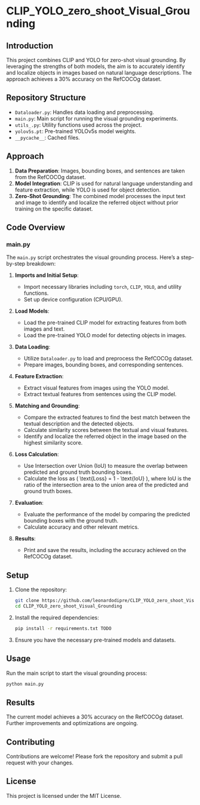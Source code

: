 # CLIP_YOLO_zero_shoot_Visual_Grounding

## Introduction

This project combines CLIP and YOLO for zero-shot visual grounding. By leveraging the strengths of both models, the aim is to accurately identify and localize objects in images based on natural language descriptions. The approach achieves a 30% accuracy on the RefCOCOg dataset.

## Repository Structure

- `Dataloader.py`: Handles data loading and preprocessing.
- `main.py`: Main script for running the visual grounding experiments.
- `utils_.py`: Utility functions used across the project.
- `yolov5s.pt`: Pre-trained YOLOv5s model weights.
- `__pycache__`: Cached files.

## Approach

1. **Data Preparation**: Images, bounding boxes, and sentences are taken from the RefCOCOg dataset.
2. **Model Integration**: CLIP is used for natural language understanding and feature extraction, while YOLO is used for object detection.
3. **Zero-Shot Grounding**: The combined model processes the input text and image to identify and localize the referred object without prior training on the specific dataset.

## Code Overview

### main.py

The `main.py` script orchestrates the visual grounding process. Here’s a step-by-step breakdown:

1. **Imports and Initial Setup**:
   - Import necessary libraries including `torch`, `CLIP`, `YOLO`, and utility functions.
   - Set up device configuration (CPU/GPU).

2. **Load Models**:
   - Load the pre-trained CLIP model for extracting features from both images and text.
   - Load the pre-trained YOLO model for detecting objects in images.

3. **Data Loading**:
   - Utilize `Dataloader.py` to load and preprocess the RefCOCOg dataset.
   - Prepare images, bounding boxes, and corresponding sentences.

4. **Feature Extraction**:
   - Extract visual features from images using the YOLO model.
   - Extract textual features from sentences using the CLIP model.

5. **Matching and Grounding**:
   - Compare the extracted features to find the best match between the textual description and the detected objects.
   - Calculate similarity scores between the textual and visual features.
   - Identify and localize the referred object in the image based on the highest similarity score.

6. **Loss Calculation**:
   - Use Intersection over Union (IoU) to measure the overlap between predicted and ground truth bounding boxes.
   - Calculate the loss as \( \text{Loss} = 1 - \text{IoU} \), where IoU is the ratio of the intersection area to the union area of the predicted and ground truth boxes.

7. **Evaluation**:
   - Evaluate the performance of the model by comparing the predicted bounding boxes with the ground truth.
   - Calculate accuracy and other relevant metrics.

8. **Results**:
   - Print and save the results, including the accuracy achieved on the RefCOCOg dataset.


## Setup

1. Clone the repository:
   ```bash
   git clone https://github.com/leonardodipre/CLIP_YOLO_zero_shoot_Visual_Grounding.git
   cd CLIP_YOLO_zero_shoot_Visual_Grounding
   ```

2. Install the required dependencies:
   ```bash
   pip install -r requirements.txt TODO
   ```

3. Ensure you have the necessary pre-trained models and datasets.

## Usage

Run the main script to start the visual grounding process:
```bash
python main.py
```

## Results

The current model achieves a 30% accuracy on the RefCOCOg dataset. Further improvements and optimizations are ongoing.

## Contributing

Contributions are welcome! Please fork the repository and submit a pull request with your changes.

## License

This project is licensed under the MIT License.

